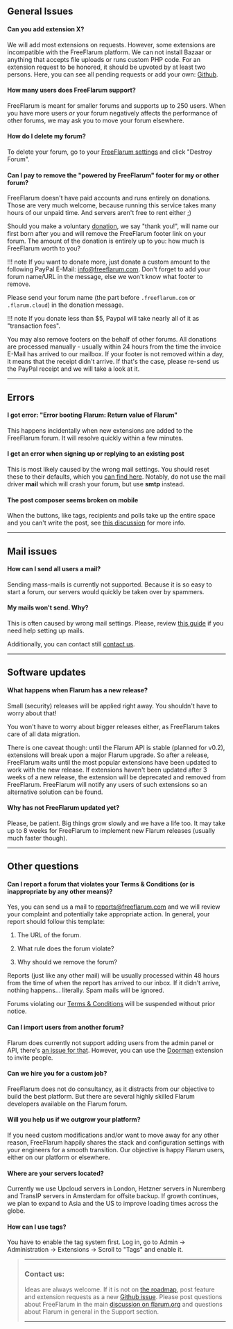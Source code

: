 ## __General Issues__

#### Can you add extension X?

We will add most extensions on requests. However, some extensions are incompatible with the FreeFlarum platform. We can not install Bazaar or anything that accepts file uploads or runs custom PHP code. For an extension request to be honored, it should be upvoted by at least two persons. Here, you can see all pending requests or add your own: [Github](https://github.com/gwillem/freeflarum.com/issues).

#### How many users does FreeFlarum support?

FreeFlarum is meant for smaller forums and supports up to 250 users. When you have more users _or_ your forum negatively affects the performance of other forums, we may ask you to move your forum elsewhere. 

#### How do I delete my forum?

To delete your forum, go to your [FreeFlarum settings](/settings) and click "Destroy Forum".

#### Can I pay to remove the "powered by FreeFlarum" footer for my or other forum?

FreeFlarum doesn't have paid accounts and runs entirely on donations. Those are very much welcome, because running this service takes many hours of our unpaid time. And servers aren't free to rent either ;) 

Should you make a voluntary [donation](/donate), we say "thank you!", will name our first born after you and will remove the FreeFlarum footer link on your forum. The amount of the donation is entirely up to you: how much is FreeFlarum worth to you?

!!! note
    If you want to donate more, just donate a custom amount to the following PayPal E-Mail: info@freeflarum.com. Don't forget to add your forum name/URL in the message, else we won't know what footer to remove.

Please send your forum name (the part before `.freeflarum.com` or `.flarum.cloud`) in the donation message. 

!!! note 
    If you donate less than $5, Paypal will take nearly all of it as "transaction fees".
    
You may also remove footers on the behalf of other forums. All donations are processed manually - usually within 24 hours from the time the invoice E-Mail has arrived to our mailbox. If your footer is not removed within a day, it means that the receipt didn't arrive. If that's the case, please re-send us the PayPal receipt and we will take a look at it.

---

## __Errors__

#### I got error: "Error booting Flarum: Return value of Flarum"

This happens incidentally when new extensions are added to the FreeFlarum forum. It will resolve quickly within a few minutes.

#### I get an error when signing up or replying to an existing post

This is most likely caused by the wrong mail settings. You should reset these to their defaults, which you [can find here](/docs/how-to/configuring-mail/). Notably, do not use the mail driver **mail** which will crash your forum, but use **smtp** instead.

#### The post composer seems broken on mobile

When the buttons, like tags, recipients and polls take up the entire space and you can't write the post, see [this discussion](https://discuss.flarum.org/d/21015-post-box-on-mobile/5) for more info.

---

## __Mail issues__

#### How can I send all users a mail?

Sending mass-mails is currently not supported. Because it is so easy to start a forum, our servers would quickly be taken over by spammers. 

#### My mails won't send. Why?

This is often caused by wrong mail settings.
Please, review [this guide](/docs/how-to/advanced-setup/configuring-mail/) if you need help setting up mails.

Additionally, you can contact still [contact us](#contact-us).

---

## __Software updates__

#### What happens when Flarum has a new release?

Small (security) releases will be applied right away. You shouldn't have to worry about that!

You won't have to worry about bigger releases either, as FreeFlarum takes care of all data migration. 

There is one caveat though: until the Flarum API is stable (planned for v0.2), extensions will break upon a major Flarum upgrade. So after a release, FreeFlarum waits until the most popular extensions have been updated to work with the new release. If extensions haven't been updated after 3 weeks of a new release, the extension will be deprecated and removed from FreeFlarum. FreeFlarum will notify any users of such extensions so an alternative solution can be found.

#### Why has not FreeFlarum updated yet?

Please, be patient. Big things grow slowly and we have a life too. It may take up to 8 weeks for FreeFlarum to implement new Flarum releases (usually much faster though).

---

## __Other questions__

#### Can I report a forum that violates your Terms & Conditions (or is inappropriate by any other means)?

Yes, you can send us a mail to [reports@freeflarum.com](mailto:reports@freeflarum.com) and we will review your complaint and potentially take appropriate action.
In general, your report should follow this template:

1. The URL of the forum.

2. What rule does the forum violate?

3. Why should we remove the forum?

Reports (just like any other mail) will be usually processed within 48 hours from the time of when the report has arrived to our inbox. If it didn't arrive, nothing happens... literally. Spam mails will be ignored.

Forums violating our [Terms & Conditions](/docs/legal/terms) will be suspended without prior notice.

#### Can I import users from another forum?

Flarum does currently not support adding users from the admin panel or API, there's [an issue for that](https://github.com/flarum/core/issues/885). However, you can use the [Doorman](https://discuss.flarum.org/d/17845-doorman-by-reflar) extension to invite people.

#### Can we hire you for a custom job?

FreeFlarum does not do consultancy, as it distracts from our objective to build the best platform. But there are several highly skilled Flarum developers available on the Flarum forum.

#### Will you help us if we outgrow your platform?

If you need custom modifications and/or want to move away for any other reason, FreeFlarum happily shares the stack and configuration settings with your engineers for a smooth transition. Our objective is happy Flarum users, either on our platform or elsewhere.

#### Where are your servers located?

Currently we use Upcloud servers in London, Hetzner servers in Nuremberg and TransIP servers in Amsterdam for offsite backup. If growth continues, we plan to expand to Asia and the US to improve loading times across the globe.

#### How can I use tags?

You have to enable the tag system first. Log in, go to Admin -> Administration -> Extensions -> Scroll to "Tags" and enable it. 

> ---
> ### __Contact us:__
> Ideas are always welcome. If it is not on [the roadmap](/docs/roadmap/), post feature and extension requests as a new [Github issue](https://github.com/gwillem/freeflarum.com/issues). Please post questions about FreeFlarum in the main [discussion on flarum.org](https://discuss.flarum.org/d/7585-freeflarum-com-now-open-for-beta-access) and questions about Flarum in general in the Support section.
>
> ---
